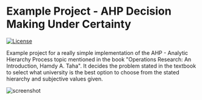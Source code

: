 # Example Project - AHP Decision Making Under Certainty
[![License](https://img.shields.io/github/license/TobiasBriones/example.math.or.ahp.decision_making_under_certainty)](https://github.com/TobiasBriones/example.math.or.ahp.decision_making_under_certainty/blob/master/LICENSE)

Example project for a really simple implementation of the AHP - Analytic Hierarchy Process topic mentioned in the book "Operations Research: An Introduction, Hamdy A. Taha". It decides the problem stated in the textbook to select what university is the best option to choose from the stated hierarchy and subjective values given.

![screenshot](https://github.com/TobiasBriones/example.math.or.ahp.decision_making_under_certainty/blob/master/_repo/assets/screenshot_1.png)
